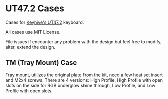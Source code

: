 # UT47.2 Cases

Cases for [Keyhive's UT47.2](https://keyhive.xyz/shop/ut472-kit) keyboard.

All cases use MIT License.

File issues if encounter any problem with the design but feel free to modify, alter, extend the design.

## TM (Tray Mount) Case

Tray mount, utilizes the original plate from the kit, need a few heat set insert and M2x4 screws. There are 4 versions: High Profile, High Profile with open slots on the side for RGB underglow shine through, Low Profile, and Low Profile with open slots.


